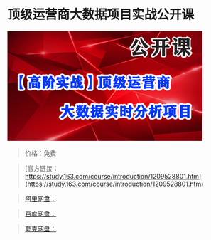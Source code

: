 # 顶级运营商大数据项目实战公开课

![img](../../../assets/study163/free/3e20d9f5fb1849898e6185e50b03911a.jpg)

> 价格：免费

> [官方链接：https://study.163.com/course/introduction/1209528801.htm](https://study.163.com/course/introduction/1209528801.htm)

> [阿里网盘：]()

> [百度网盘：]()

> [夸克网盘：]()
